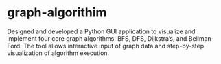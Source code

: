# graph-algorithim
Designed and developed a Python GUI application to visualize and implement four core graph algorithms: BFS, DFS, Dijkstra’s, and Bellman-Ford. The tool allows interactive input of graph data and step-by-step visualization of algorithm execution.
